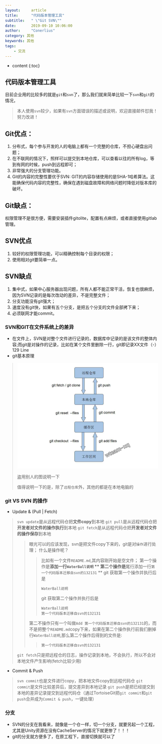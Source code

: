 ```yaml
---
layout:     article
title:      "代码版本管理工具"
subtitle:   " \"Git SVN\""
date:       2019-09-10 10:06:00
author:     "Conerlius"
category: 其他
keywords: 其他
tags:
    - 交流
---
```


* content
{:toc}

## 代码版本管理工具
目前企业用的比较多的就是`git`和`svn`了，那么我们就来简单比较一下`svn`和`git`的情况，
> 本人使用`svn`较少，如果有`svn`方面错误的描述或说明，欢迎直接邮件怼我！努力改进！
## Git优点：
1. 分布式，每个参与开发的人的电脑上都有一个完整的仓库，不担心硬盘出问题； 
2. 在不联网的情况下，照样可以提交到本地仓库，可以查看以往的所有log，等到有网的时候，push到远程即可； 
3. 非常强大的分支管理功能。 
4. Git的内容的完整性要优于SVN: GIT的内容存储使用的是SHA-1哈希算法。这能确保代码内容的完整性，确保在遇到磁盘故障和网络问题时降低对版本库的破坏。

## Git缺点：
权限管理不是很方便，需要安装插件gitolite，配置有点麻烦，或者直接使用gitlab管理。

## SVN优点
1. 较好的权限管理功能，可以精确控制每个目录的权限； 
2. 使用相对git要简单一点。

## SVN缺点
1. 集中式，如果中心服务器出现问题，所有人都不能正常干活，恢复也很麻烦，因为SVN记录的是每次改动的差异，不是完整文件； 
2. 分支功能没有git强大； 
3. 速度没有git快，如果有五个分支，是把五个分支的文件全部拷下来； 
4. 必须联网才能commit。

### SVN和GIT在文件系统上的差异
* 在文件上，SVN是对整个文件进行记录的，数据库中记录的是该文件的整体内容;而git是对操作的记录，比如在某个文件里删除一行，git即记录XX文件（-）129 Line
* git基本原理
> ![png](/images/Company/company1.png)
> 
> 盗用别人的图说明一下
> 
> 值得说明一下的是，除了`远程仓库`外，其他的都是在本地电脑的
> 
### git VS SVN 的操作
* Update & (Pull | Fetch)
> `svn update`是从远程代码仓把**文件copy**到本地
> `git pull`是从远程代码仓把**开发者对文件的操作执行**到本地
> `git fetch`是从远程代码仓把**开发者对文件的操作保存**到本地
>> 眼光可以的应该发现，svn是把文件copy下来的，git是对`操作`进行处理；
>> 什么是操作呢？
>>> 比如有一个文件`README.md`,其内容刚开始是空文件；
>>> 第一个操作是**添加一行`WaterBall说明` **
>>> 第二个操作是**尾行添加一行`第一个代码版本迁移自svn的132131` **
>>> git 获取第一个操作并执行后是
>>> ```
>>> WaterBall说明
>>> ```
>>> git 获取第二个操作并执行后是
>>> ```
>>> WaterBall说明
>>> 第一个代码版本迁移自svn的132131
>>> ```
>> 第二不操作只有一个叫做`Add 第一个代码版本迁移自svn的132131`的，而不是把整个`README.md`copy下来，如果在第二个操作执行前我们删掉行`WaterBall说明`,那么第二个操作后得到的文件是:
>>> ```
>>> 第一个代码版本迁移自svn的132131
>>> ```
> `git fetch`只是把远程仓的日志，操作记录到本地，不会执行，所以不会对本地文件产生影响(fetch比较少用)
* Commit & Push
> `svn commit`也是文件进行copy，把本地文件copy到远程代码仓
> `git commit`是文件比较差异后，提交差异到本地记录
> `git push`是把已经提交到本地的差异记录提交到远程代码仓（通过TortoiseGit把`git commit`和`git push`合并成为`Commit & push`，一键处理）


### 分支
* SVN的分支在我看来，就像是一个仓一样，切一个分支，就要另起一个工程，尤其是Unity资源在没有CacheServer的情况下就更惨了！！！
* git的分支就方便多了，在原工程下，直接切换就可以了

